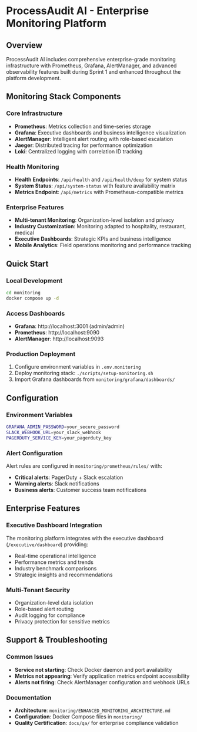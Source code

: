# ProcessAudit AI - Enterprise Monitoring Platform

## Overview

ProcessAudit AI includes comprehensive enterprise-grade monitoring infrastructure with Prometheus, Grafana, AlertManager, and advanced observability features built during Sprint 1 and enhanced throughout the platform development.

## Monitoring Stack Components

### Core Infrastructure
- **Prometheus**: Metrics collection and time-series storage
- **Grafana**: Executive dashboards and business intelligence visualization
- **AlertManager**: Intelligent alert routing with role-based escalation
- **Jaeger**: Distributed tracing for performance optimization
- **Loki**: Centralized logging with correlation ID tracking

### Health Monitoring
- **Health Endpoints**: `/api/health` and `/api/health/deep` for system status
- **System Status**: `/api/system-status` with feature availability matrix
- **Metrics Endpoint**: `/api/metrics` with Prometheus-compatible metrics

### Enterprise Features
- **Multi-tenant Monitoring**: Organization-level isolation and privacy
- **Industry Customization**: Monitoring adapted to hospitality, restaurant, medical
- **Executive Dashboards**: Strategic KPIs and business intelligence
- **Mobile Analytics**: Field operations monitoring and performance tracking

## Quick Start

### Local Development
```bash
cd monitoring
docker compose up -d
```

### Access Dashboards
- **Grafana**: http://localhost:3001 (admin/admin)
- **Prometheus**: http://localhost:9090
- **AlertManager**: http://localhost:9093

### Production Deployment
1. Configure environment variables in `.env.monitoring`
2. Deploy monitoring stack: `./scripts/setup-monitoring.sh`
3. Import Grafana dashboards from `monitoring/grafana/dashboards/`

## Configuration

### Environment Variables
```bash
GRAFANA_ADMIN_PASSWORD=your_secure_password
SLACK_WEBHOOK_URL=your_slack_webhook
PAGERDUTY_SERVICE_KEY=your_pagerduty_key
```

### Alert Configuration
Alert rules are configured in `monitoring/prometheus/rules/` with:
- **Critical alerts**: PagerDuty + Slack escalation
- **Warning alerts**: Slack notifications
- **Business alerts**: Customer success team notifications

## Enterprise Features

### Executive Dashboard Integration
The monitoring platform integrates with the executive dashboard (`/executive/dashboard`) providing:
- Real-time operational intelligence
- Performance metrics and trends
- Industry benchmark comparisons
- Strategic insights and recommendations

### Multi-Tenant Security
- Organization-level data isolation
- Role-based alert routing
- Audit logging for compliance
- Privacy protection for sensitive metrics

## Support & Troubleshooting

### Common Issues
- **Service not starting**: Check Docker daemon and port availability
- **Metrics not appearing**: Verify application metrics endpoint accessibility
- **Alerts not firing**: Check AlertManager configuration and webhook URLs

### Documentation
- **Architecture**: `monitoring/ENHANCED_MONITORING_ARCHITECTURE.md`
- **Configuration**: Docker Compose files in `monitoring/`
- **Quality Certification**: `docs/qa/` for enterprise compliance validation